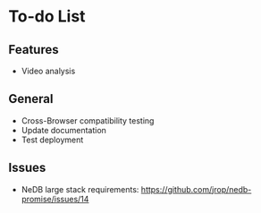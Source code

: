 # To-do List

## Features

- Video analysis

## General

- Cross-Browser compatibility testing
- Update documentation
- Test deployment

## Issues

- NeDB large stack requirements: <https://github.com/jrop/nedb-promise/issues/14>
